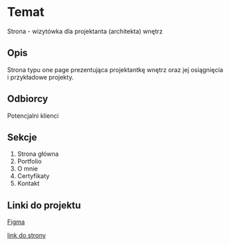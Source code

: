 # Temat

Strona - wizytówka dla projektanta (architekta) wnętrz

## Opis

Strona typu one page prezentująca projektantkę wnętrz oraz jej osiągnięcia i przykładowe projekty.

## Odbiorcy

Potencjalni klienci

## Sekcje

1. Strona główna
2. Portfolio
3. O mnie
4. Certyfikaty
5. Kontakt

## Linki do projektu

[Figma](https://www.figma.com/file/hL5TJyYJnasXZ0jpENw308/Inside-design?node-id=0:1)

[link do strony](https://projektwnetrze.000webhostapp.com/)
